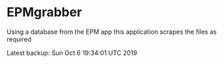 # EPMgrabber
Using a database from the EPM app this application scrapes the files as required


Latest backup: Sun Oct 6 19:34:01 UTC 2019
